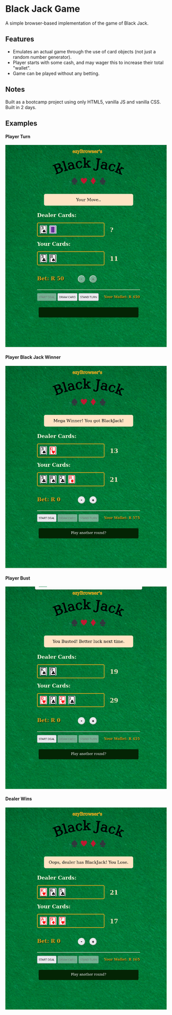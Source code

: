 # Black Jack Game
A simple browser-based implementation of the game of Black Jack.


## Features
- Emulates an actual game through the use of card objects (not just a random number generator).
- Player starts with some cash, and may wager this to increase their total "wallet".
- Game can be played without any betting.


## Notes
Built as a bootcamp project using only HTML5, vanilla JS and vanilla CSS. Built in 2 days.


## Examples

#### Player Turn
![Player Turn](examples/player_turn.png)

#### Player Black Jack Winner
![Player Black Jack Winner](examples/player_blackjack.png)

#### Player Bust
![Player Bust](examples/player_bust.png)

#### Dealer Wins
![Dealer Wins](examples/dealer_blackjack.png)
